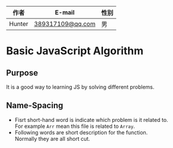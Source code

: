 |作者|E-mail|性别|
|---|---|---|
|Hunter|389317109@qq.com|男|

# Basic JavaScript Algorithm

## Purpose
It is a good way to learning JS by solving different problems.

## Name-Spacing
- Fisrt short-hand word is indicate which problem is it related to.  
For example `Arr` mean this file is related to `Array`.
- Following words are short description for the function.  
Normally they are all short cut.